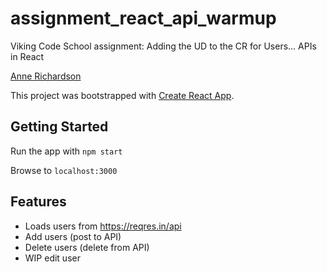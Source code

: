 # assignment_react_api_warmup
Viking Code School assignment: Adding the UD to the CR for Users... APIs in React

[Anne Richardson](https://github.com/lortza)

This project was bootstrapped with [Create React App](https://github.com/facebookincubator/create-react-app).

## Getting Started

Run the app with `npm start`

Browse to `localhost:3000`

## Features

- Loads users from https://reqres.in/api
- Add users (post to API)
- Delete users (delete from API)
- WIP edit user
